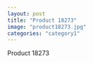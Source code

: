 ```yaml
---
layout: post
title: "Product 18273"
image: "product18273.jpg"
categories: "category1"
---
```

Product 18273

